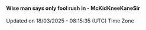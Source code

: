 #### Wise man says only fool rush in - McKidKneeKaneSir
Updated on 18/03/2025 - 08:15:35 (UTC) Time Zone
